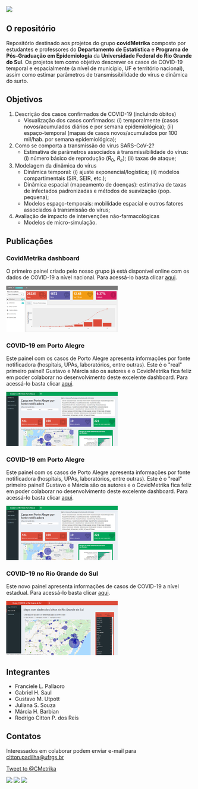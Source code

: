 
<img src="../flp/images/logoCM.png" width="300">

## O repositório

Repositório destinado aos projetos do grupo __covidMetrika__ composto por estudantes e professores do __Departamento de Estatística__ e __Programa de Pós-Graduação em Epidemiologia__ da __Universidade Federal do Rio Grande do Sul__. Os projetos tem como objetivo descrever os casos de COVID-19 temporal e espacialmente (a nível de município, UF e território nacional), assim como estimar parâmetros de transmissibilidade do vírus e dinâmica do surto.

## Objetivos

1. Descrição dos casos confirmados de COVID-19 (incluindo óbitos)
    - Visualização dos casos confirmados: (i) temporalmente (casos novos/acumulados diários e por semana epidemiológica); (ii) espaço-temporal (mapas de casos novos/acumulados por 100 mil/hab. por semana epidemiológica);
2. Como se comporta a transmissão do vírus SARS-CoV-2?
    - Estimativa de parâmetros associados à transmissibilidade do vírus: (i) número básico de reprodução ($R_0$, $R_e$); (ii) taxas de ataque;
3. Modelagem da dinâmica do vírus
    - Dinâmica temporal: (i) ajuste exponencial/logística; (ii) modelos compartimentais (SIR, SEIR, etc.);
    - Dinâmica espacial (mapeamento de doenças): estimativa de taxas de infectados padronizadas e métodos de suavização (pop. pequena);
    - Modelos espaço-temporais: mobilidade espacial e outros fatores associados à transmissão do vírus;
4. Avaliação de impacto de intervenções não-farmacológicas
    - Modelos de micro-simulação.

## Publicações

### CovidMetrika dashboard

O primeiro painel criado pelo nosso grupo já está disponível online com os dados de COVID-19 a nível nacional. Para acessá-lo basta clicar [aqui](https://mhbarbian.shinyapps.io/CovidMetrika/).

<img src="/images/CovidMetrikaDash01.png" width="300">

### COVID-19 em Porto Alegre

Este painel com os casos de Porto Alegre apresenta informações por fonte notificadora (hospitais, UPAs, laboratórios, entre outras). Este é o "real" primeiro painel! Gustavo e Márcia são os autores e o CovidMetrika fica feliz em poder colaborar no desenvolvimento deste excelente dashboard. Para acessá-lo basta clicar [aqui](https://mhbarbian.shinyapps.io/covid19_poa/).

<img src="/images/CovidMetrikaDash03.png" width="300">

### COVID-19 em Porto Alegre

Este painel com os casos de Porto Alegre apresenta informações por fonte notificadora (hospitais, UPAs, laboratórios, entre outras). Este é o "real" primeiro painel! Gustavo e Márcia são os autores e o CovidMetrika fica feliz em poder colaborar no desenvolvimento deste excelente dashboard. Para acessá-lo basta clicar [aqui](https://mhbarbian.shinyapps.io/covid19_poa/).

<img src="/images/CovidMetrikaDash03.png" width="300">

### COVID-19 no Rio Grande do Sul

Este novo painel apresenta informações de casos de COVID-19 a nível estadual. Para acessá-lo basta clicar [aqui](https://mhbarbian.shinyapps.io/covid19_rs/).

<img src="/images/CovidMetrikaDash02.png" width="300">

## Integrantes

- Franciele L. Pallaoro
- Gabriel H. Saul
- Gustavo M. Utpott
- Juliana S. Souza 
- Márcia H. Barbian
- Rodrigo Citton P. dos Reis

## Contatos

Interessados em colaborar podem enviar e-mail para citton.padilha@ufrgs.br

<a href="https://twitter.com/intent/tweet?screen_name=CMetrika&ref_src=twsrc%5Etfw" class="twitter-mention-button" data-show-count="false">Tweet to @CMetrika</a><script async src="https://platform.twitter.com/widgets.js" charset="utf-8"></script>

<img src="../flp/images/Ufrgs.png" width="100"> <img src="../flp/images/ppgepi.png" width="170"> <img src="../flp/images/ime.png" width="170">
